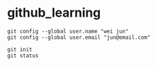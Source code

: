 # github_learning
    git config --global user.name "wei jun"
    git config --global user.email "jun@email.com"

    git init
    git status
    
